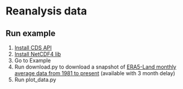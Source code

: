 # Reanalysis data

## Run example
1. [Install CDS API](https://cds.climate.copernicus.eu/api-how-to)
2. [Install NetCDF4 lib](https://anaconda.org/conda-forge/netcdf4)
3. Go to Example
4. Run download.py to download a snapshot of [ERA5-Land monthly average data from 1981 to present](https://cds.climate.copernicus.eu/cdsapp#!/dataset/reanalysis-era5-land-monthly-means?tab=overview) (available with 3 month delay)
5. Run plot_data.py
